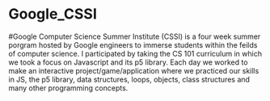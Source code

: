# Google_CSSI
#Google Computer Science Summer Institute (CSSI) is a four week summer porgram hosted by Google engineers to immerse students within the feilds of computer science. I participated by taking the CS 101 curriculum in which we took a focus on Javascript and its p5 library. Each day we worked to make an interactive project/game/application where we practiced our skills in JS, the p5 library, data structures, loops, objects, class structures and many other programming concepts. 
